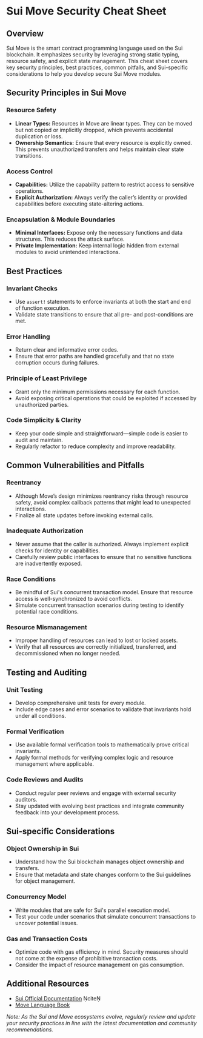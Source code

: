 # Sui Move Security Cheat Sheet

## Overview
Sui Move is the smart contract programming language used on the Sui blockchain. It emphasizes security by leveraging strong static typing, resource safety, and explicit state management. This cheat sheet covers key security principles, best practices, common pitfalls, and Sui-specific considerations to help you develop secure Sui Move modules.

## Security Principles in Sui Move

### Resource Safety
- **Linear Types:** Resources in Move are linear types. They can be moved but not copied or implicitly dropped, which prevents accidental duplication or loss.
- **Ownership Semantics:** Ensure that every resource is explicitly owned. This prevents unauthorized transfers and helps maintain clear state transitions.

### Access Control
- **Capabilities:** Utilize the capability pattern to restrict access to sensitive operations.
- **Explicit Authorization:** Always verify the caller’s identity or provided capabilities before executing state-altering actions.

### Encapsulation & Module Boundaries
- **Minimal Interfaces:** Expose only the necessary functions and data structures. This reduces the attack surface.
- **Private Implementation:** Keep internal logic hidden from external modules to avoid unintended interactions.

## Best Practices

### Invariant Checks
- Use `assert!` statements to enforce invariants at both the start and end of function execution.
- Validate state transitions to ensure that all pre- and post-conditions are met.

### Error Handling
- Return clear and informative error codes.
- Ensure that error paths are handled gracefully and that no state corruption occurs during failures.

### Principle of Least Privilege
- Grant only the minimum permissions necessary for each function.
- Avoid exposing critical operations that could be exploited if accessed by unauthorized parties.

### Code Simplicity & Clarity
- Keep your code simple and straightforward—simple code is easier to audit and maintain.
- Regularly refactor to reduce complexity and improve readability.

## Common Vulnerabilities and Pitfalls

### Reentrancy
- Although Move’s design minimizes reentrancy risks through resource safety, avoid complex callback patterns that might lead to unexpected interactions.
- Finalize all state updates before invoking external calls.

### Inadequate Authorization
- Never assume that the caller is authorized. Always implement explicit checks for identity or capabilities.
- Carefully review public interfaces to ensure that no sensitive functions are inadvertently exposed.

### Race Conditions
- Be mindful of Sui's concurrent transaction model. Ensure that resource access is well-synchronized to avoid conflicts.
- Simulate concurrent transaction scenarios during testing to identify potential race conditions.

### Resource Mismanagement
- Improper handling of resources can lead to lost or locked assets.
- Verify that all resources are correctly initialized, transferred, and decommissioned when no longer needed.

## Testing and Auditing

### Unit Testing
- Develop comprehensive unit tests for every module.
- Include edge cases and error scenarios to validate that invariants hold under all conditions.

### Formal Verification
- Use available formal verification tools to mathematically prove critical invariants.
- Apply formal methods for verifying complex logic and resource management where applicable.

### Code Reviews and Audits
- Conduct regular peer reviews and engage with external security auditors.
- Stay updated with evolving best practices and integrate community feedback into your development process.

## Sui-specific Considerations

### Object Ownership in Sui
- Understand how the Sui blockchain manages object ownership and transfers.
- Ensure that metadata and state changes conform to the Sui guidelines for object management.

### Concurrency Model
- Write modules that are safe for Sui's parallel execution model.
- Test your code under scenarios that simulate concurrent transactions to uncover potential issues.

### Gas and Transaction Costs
- Optimize code with gas efficiency in mind. Security measures should not come at the expense of prohibitive transaction costs.
- Consider the impact of resource management on gas consumption.

## Additional Resources
- [Sui Official Documentation](https://docs.sui.io/) cite
- [Move Language Book](https://move-language.github.io/)

*Note: As the Sui and Move ecosystems evolve, regularly review and update your security practices in line with the latest documentation and community recommendations.*
